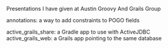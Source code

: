 Presentations I have given at Austin Groovy And Grails Group    

annotations: a way to add constraints to POGO fields    

active_grails_share: a Gradle app to use with ActiveJDBC    
active_grails_web: a Grails app pointing to the same database    

